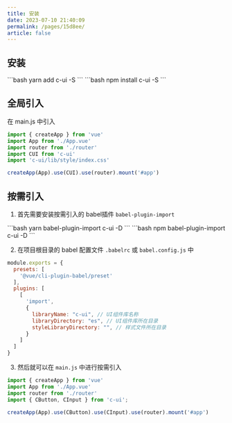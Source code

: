 ```yaml
---
title: 安装
date: 2023-07-10 21:40:09
permalink: /pages/15d8ee/
article: false
---
```


## 安装

<code-group>
  <code-block title="YARN" active>
  ```bash
  yarn add c-ui -S
  ```
  </code-block>

  <code-block title="NPM">
  ```bash
  npm install c-ui -S
  ```
  </code-block>
</code-group>

## 全局引入

在 main.js 中引入

```js
import { createApp } from 'vue'
import App from './App.vue'
import router from './router'
import CUI from 'c-ui'
import 'c-ui/lib/style/index.css'

createApp(App).use(CUI).use(router).mount('#app')
```

## 按需引入

1. 首先需要安装按需引入的 babel插件 `babel-plugin-import`

<code-group>
  <code-block title="YARN" active>
  ```bash
  yarn babel-plugin-import c-ui -D
  ```
  </code-block>

  <code-block title="NPM">
  ```bash
  npm babel-plugin-import c-ui -D
  ```
  </code-block>
</code-group>

2. 在项目根目录的 babel 配置文件 `.babelrc` 或 `babel.config.js` 中

```js
module.exports = {
  presets: [
    '@vue/cli-plugin-babel/preset'
  ],
  plugins: [
    [
      'import',
      {
        libraryName: "c-ui", // UI组件库名称
        libraryDirectory: "es", // UI组件库所在目录
        styleLibraryDirectory: "", // 样式文件所在目录
      }
    ]
  ]
}
```

3. 然后就可以在 `main.js` 中进行按需引入

```js
import { createApp } from 'vue'
import App from './App.vue'
import router from './router'
import { CButton, CInput } from 'c-ui';

createApp(App).use(CButton).use(CInput).use(router).mount('#app')
```
